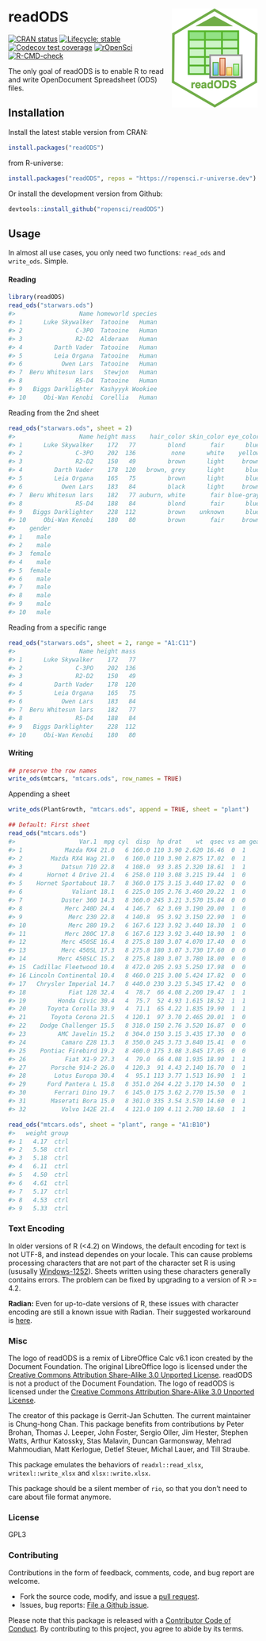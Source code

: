 
<!-- README.md is generated from README.Rmd. Please edit that file -->

# readODS <img src="man/figures/read_ods_logo.png"  align="right" height="200" />

<!-- badges: start -->

[![CRAN
status](https://www.r-pkg.org/badges/version/readODS)](https://CRAN.R-project.org/package=readODS)
[![Lifecycle:
stable](https://img.shields.io/badge/lifecycle-stable-brightgreen.svg)](https://lifecycle.r-lib.org/articles/stages.html#stable)
[![Codecov test
coverage](https://codecov.io/gh/ropensci/readODS/branch/master/graph/badge.svg)](https://app.codecov.io/gh/ropensci/readODS?branch=master)
[![rOpenSci](https://badges.ropensci.org/302_status.svg)](https://github.com/ropensci/software-review/issues/386)
[![R-CMD-check](https://github.com/ropensci/readODS/actions/workflows/R-CMD-check.yaml/badge.svg)](https://github.com/ropensci/readODS/actions/workflows/R-CMD-check.yaml)
<!-- badges: end -->

The only goal of readODS is to enable R to read and write OpenDocument
Spreadsheet (ODS) files.

## Installation

Install the latest stable version from CRAN:

``` r
install.packages("readODS")
```

from R-universe:

``` r
install.packages("readODS", repos = "https://ropensci.r-universe.dev")
```

Or install the development version from Github:

``` r
devtools::install_github("ropensci/readODS")
```

## Usage

In almost all use cases, you only need two functions: `read_ods` and
`write_ods`. Simple.

#### Reading

``` r
library(readODS)
read_ods("starwars.ods")
#>                  Name homeworld species
#> 1      Luke Skywalker  Tatooine   Human
#> 2               C-3PO  Tatooine   Human
#> 3               R2-D2  Alderaan   Human
#> 4         Darth Vader  Tatooine   Human
#> 5         Leia Organa  Tatooine   Human
#> 6           Owen Lars  Tatooine   Human
#> 7  Beru Whitesun lars   Stewjon   Human
#> 8               R5-D4  Tatooine   Human
#> 9   Biggs Darklighter  Kashyyyk Wookiee
#> 10     Obi-Wan Kenobi  Corellia   Human
```

Reading from the 2nd sheet

``` r
read_ods("starwars.ods", sheet = 2)
#>                  Name height mass    hair_color skin_color eye_color birth_year
#> 1      Luke Skywalker    172   77         blond       fair      blue       19.0
#> 2               C-3PO    202  136          none      white    yellow       41.9
#> 3               R2-D2    150   49         brown      light     brown       19.0
#> 4         Darth Vader    178  120   brown, grey      light      blue       52.0
#> 5         Leia Organa    165   75         brown      light      blue       47.0
#> 6           Owen Lars    183   84         black      light     brown       24.0
#> 7  Beru Whitesun lars    182   77 auburn, white       fair blue-gray       57.0
#> 8               R5-D4    188   84         blond       fair      blue       41.9
#> 9   Biggs Darklighter    228  112         brown    unknown      blue      200.0
#> 10     Obi-Wan Kenobi    180   80         brown       fair     brown       29.0
#>    gender
#> 1    male
#> 2    male
#> 3  female
#> 4    male
#> 5  female
#> 6    male
#> 7    male
#> 8    male
#> 9    male
#> 10   male
```

Reading from a specific range

``` r
read_ods("starwars.ods", sheet = 2, range = "A1:C11")
#>                  Name height mass
#> 1      Luke Skywalker    172   77
#> 2               C-3PO    202  136
#> 3               R2-D2    150   49
#> 4         Darth Vader    178  120
#> 5         Leia Organa    165   75
#> 6           Owen Lars    183   84
#> 7  Beru Whitesun lars    182   77
#> 8               R5-D4    188   84
#> 9   Biggs Darklighter    228  112
#> 10     Obi-Wan Kenobi    180   80
```

#### Writing

``` r
## preserve the row names
write_ods(mtcars, "mtcars.ods", row_names = TRUE)
```

Appending a sheet

``` r
write_ods(PlantGrowth, "mtcars.ods", append = TRUE, sheet = "plant")
```

``` r
## Default: First sheet
read_ods("mtcars.ods")
#>                  Var.1  mpg cyl  disp  hp drat    wt  qsec vs am gear carb
#> 1            Mazda RX4 21.0   6 160.0 110 3.90 2.620 16.46  0  1    4    4
#> 2        Mazda RX4 Wag 21.0   6 160.0 110 3.90 2.875 17.02  0  1    4    4
#> 3           Datsun 710 22.8   4 108.0  93 3.85 2.320 18.61  1  1    4    1
#> 4       Hornet 4 Drive 21.4   6 258.0 110 3.08 3.215 19.44  1  0    3    1
#> 5    Hornet Sportabout 18.7   8 360.0 175 3.15 3.440 17.02  0  0    3    2
#> 6              Valiant 18.1   6 225.0 105 2.76 3.460 20.22  1  0    3    1
#> 7           Duster 360 14.3   8 360.0 245 3.21 3.570 15.84  0  0    3    4
#> 8            Merc 240D 24.4   4 146.7  62 3.69 3.190 20.00  1  0    4    2
#> 9             Merc 230 22.8   4 140.8  95 3.92 3.150 22.90  1  0    4    2
#> 10            Merc 280 19.2   6 167.6 123 3.92 3.440 18.30  1  0    4    4
#> 11           Merc 280C 17.8   6 167.6 123 3.92 3.440 18.90  1  0    4    4
#> 12          Merc 450SE 16.4   8 275.8 180 3.07 4.070 17.40  0  0    3    3
#> 13          Merc 450SL 17.3   8 275.8 180 3.07 3.730 17.60  0  0    3    3
#> 14         Merc 450SLC 15.2   8 275.8 180 3.07 3.780 18.00  0  0    3    3
#> 15  Cadillac Fleetwood 10.4   8 472.0 205 2.93 5.250 17.98  0  0    3    4
#> 16 Lincoln Continental 10.4   8 460.0 215 3.00 5.424 17.82  0  0    3    4
#> 17   Chrysler Imperial 14.7   8 440.0 230 3.23 5.345 17.42  0  0    3    4
#> 18            Fiat 128 32.4   4  78.7  66 4.08 2.200 19.47  1  1    4    1
#> 19         Honda Civic 30.4   4  75.7  52 4.93 1.615 18.52  1  1    4    2
#> 20      Toyota Corolla 33.9   4  71.1  65 4.22 1.835 19.90  1  1    4    1
#> 21       Toyota Corona 21.5   4 120.1  97 3.70 2.465 20.01  1  0    3    1
#> 22    Dodge Challenger 15.5   8 318.0 150 2.76 3.520 16.87  0  0    3    2
#> 23         AMC Javelin 15.2   8 304.0 150 3.15 3.435 17.30  0  0    3    2
#> 24          Camaro Z28 13.3   8 350.0 245 3.73 3.840 15.41  0  0    3    4
#> 25    Pontiac Firebird 19.2   8 400.0 175 3.08 3.845 17.05  0  0    3    2
#> 26           Fiat X1-9 27.3   4  79.0  66 4.08 1.935 18.90  1  1    4    1
#> 27       Porsche 914-2 26.0   4 120.3  91 4.43 2.140 16.70  0  1    5    2
#> 28        Lotus Europa 30.4   4  95.1 113 3.77 1.513 16.90  1  1    5    2
#> 29      Ford Pantera L 15.8   8 351.0 264 4.22 3.170 14.50  0  1    5    4
#> 30        Ferrari Dino 19.7   6 145.0 175 3.62 2.770 15.50  0  1    5    6
#> 31       Maserati Bora 15.0   8 301.0 335 3.54 3.570 14.60  0  1    5    8
#> 32          Volvo 142E 21.4   4 121.0 109 4.11 2.780 18.60  1  1    4    2
```

``` r
read_ods("mtcars.ods", sheet = "plant", range = "A1:B10")
#>   weight group
#> 1   4.17  ctrl
#> 2   5.58  ctrl
#> 3   5.18  ctrl
#> 4   6.11  ctrl
#> 5   4.50  ctrl
#> 6   4.61  ctrl
#> 7   5.17  ctrl
#> 8   4.53  ctrl
#> 9   5.33  ctrl
```

### Text Encoding

In older versions of R (\<4.2) on Windows, the default encoding for text
is not UTF-8, and instead dependes on your locale. This can cause
problems processing characters that are not part of the character set R
is using (ususally
[Windows-1252](https://en.wikipedia.org/wiki/Windows-1252)). Sheets
written using these characters generally contains errors. The problem
can be fixed by upgrading to a version of R \>= 4.2.

**Radian:** Even for up-to-date versions of R, these issues with
character encoding are still a known issue with Radian. Their suggested
workaround is
[here](https://github.com/randy3k/radian/issues/269#issuecomment-1169663251).

### Misc

The logo of readODS is a remix of LibreOffice Calc v6.1 icon created by
the Document Foundation. The original LibreOffice logo is licensed under
the [Creative Commons Attribution Share-Alike 3.0 Unported
License](https://wiki.documentfoundation.org/File:LibO6_MIME.svg).
readODS is not a product of the Document Foundation. The logo of readODS
is licensed under the [Creative Commons Attribution Share-Alike 3.0
Unported License](https://creativecommons.org/licenses/by-sa/3.0/).

The creator of this package is Gerrit-Jan Schutten. The current
maintainer is Chung-hong Chan. This package benefits from contributions
by Peter Brohan, Thomas J. Leeper, John Foster, Sergio Oller, Jim
Hester, Stephen Watts, Arthur Katossky, Stas Malavin, Duncan Garmonsway,
Mehrad Mahmoudian, Matt Kerlogue, Detlef Steuer, Michal Lauer, and Till
Straube.

This package emulates the behaviors of `readxl::read_xlsx`,
`writexl::write_xlsx` and `xlsx::write.xlsx`.

This package should be a silent member of `rio`, so that you don’t need
to care about file format anymore.

### License

GPL3

### Contributing

Contributions in the form of feedback, comments, code, and bug report
are welcome.

-   Fork the source code, modify, and issue a [pull
    request](https://docs.github.com/en/github/collaborating-with-issues-and-pull-requests/creating-a-pull-request-from-a-fork).
-   Issues, bug reports: [File a Github
    issue](https://github.com/ropensci/readODS).

Please note that this package is released with a [Contributor Code of
Conduct](https://ropensci.org/code-of-conduct/). By contributing to this
project, you agree to abide by its terms.

